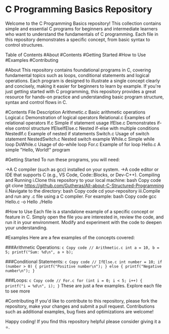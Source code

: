 # C Programming Basics Repository
Welcome to the C Programming Basics repository! This collection contains simple and essential C programs for beginners and intermediate learners who want to understand the fundamentals of C programming. Each file in this repository demonstrates a specific concept, from basic syntax to control structures.

Table of Contents
#About
#Contents
#Getting Started
#How to Use
#Examples
#Contributing

#About
This repository contains foundational programs in C, covering fundamental topics such as loops, conditional statements and logical operations. Each program is designed to illustrate a single concept clearly and concisely, making it easier for beginners to learn by example.
If you're just getting started with C programming, this repository provides a great resource for hands-on practice and understanding basic program structure, syntax and control flows in C.

#Contents
File	Description
Arithmetic.c	Basic arithmetic operations
Logical.c	Demonstration of logical operators
Relational.c	Examples of relational operators
If.c	Simple if statement usage
IfElse.c	Demonstrates if-else control structure
IfElseIfElse.c	Nested if-else with multiple conditions
NestedIf.c	Example of nested if statements
Switch.c	Usage of switch statement
NestedSwitch.c	Nested switch example
While.c	Simple while loop
DoWhile.c	Usage of do-while loop
For.c	Example of for loop
Hello.c	A simple "Hello, World!" program

#Getting Started
To run these programs, you will need:

->A C compiler (such as gcc) installed on your system.
->A code editor or IDE that supports C (e.g., VS Code, Code::Blocks, or Dev-C++).
Compiling and Running
i.Clone this repository to your local machine:
bash
Copy code
git clone https://github.com/Gutheras/All-about-C-Structured-Programming
ii.Navigate to the directory:
bash
Copy code
cd your-repository
iii.Compile and run any .c file using a C compiler. For example:
bash
Copy code
gcc Hello.c -o Hello
./Hello

#How to Use
Each file is a standalone example of a specific concept or feature in C. Simply open the file you are interested in, review the code, and run it in your environment. Modify and experiment with the code to deepen your understanding.

#Examples
Here are a few examples of the concepts covered:

###Arithmetic Operations:
``c
Copy code
// Arithmetic.c
int a = 10, b = 5;
printf("Sum: %d\n", a + b);``

###Conditional Statements:
``c
Copy code
// IfElse.c
int number = 10;
if (number > 0) {
    printf("Positive number\n");
} else {
    printf("Negative number\n");
}``

###Loops:
``c
Copy code
// For.c
for (int i = 0; i < 5; i++) {
    printf("i = %d\n", i);
}``
These are just a few examples. Explore each file to see more

#Contributing
If you'd like to contribute to this repository, please fork the repository, make your changes and submit a pull request. Contributions such as additional examples, bug fixes and optimizations are welcome!

Happy coding! If you find this repository helpful please consider giving it a ⭐️.
